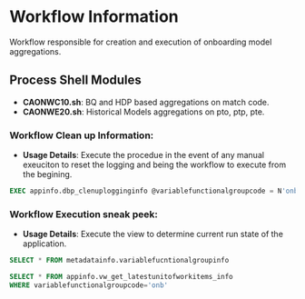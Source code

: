 # Workflow Information

Workflow responsible for creation and execution of onboarding model aggregations.

## Process Shell Modules

* **CAONWC10.sh**: BQ and HDP based aggregations on match code. 
* **CAONWE20.sh**: Historical Models aggregations on pto, ptp, pte.

### Workflow Clean up Information:
* **Usage Details**: Execute the procedue in the event of any manual exeuciton to reset the logging and being the workflow to execute from the begining.
```sql
EXEC appinfo.dbp_clenuplogginginfo @variablefunctionalgroupcode = N'onb' -- nvarchar(100)
  ```
### Workflow Execution sneak peek:
* **Usage Details**: Execute the view to determine current run state of the application.
```sql
SELECT * FROM metadatainfo.variablefucntionalgroupinfo

SELECT * FROM appinfo.vw_get_latestunitofworkitems_info
WHERE variablefunctionalgroupcode='onb'
```